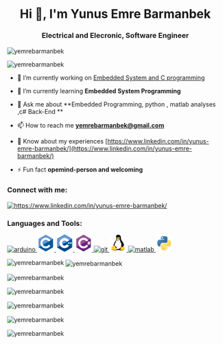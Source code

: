 <h1 align="center">Hi 👋, I'm Yunus Emre Barmanbek</h1>
<h3 align="center">Electrical and Elecronic, Software Engineer</h3>
<p><img align="center" src="https://i.pinimg.com/originals/02/22/e3/0222e349befcf90d28630d466b6e3aa8.gif" alt="yemrebarmanbek" /></p>

<p align="left"> <img src="https://komarev.com/ghpvc/?username=yemrebarmanbek&label=Profile%20views&color=0e75b6&style=flat" alt="yemrebarmanbek" /> </p>

- 🔭 I’m currently working on [Embedded System and C programming](https://github.com/yemrebarmanbek/Introductionto-Embedded-Systems-Software-and-Development-Environments)

- 🌱 I’m currently learning **Embedded System Programming**

- 💬 Ask me about **Embedded Programming, python , matlab analyses ,c# Back-End **

- 📫 How to reach me **yemrebarmanbek@gmail.com**

- 📄 Know about my experiences [https://www.linkedin.com/in/yunus-emre-barmanbek/](https://www.linkedin.com/in/yunus-emre-barmanbek/)

- ⚡ Fun fact **opemind-person and welcoming**

<h3 align="left">Connect with me:</h3>
<p align="left">
<a href="https://linkedin.com/in/https://www.linkedin.com/in/yunus-emre-barmanbek/" target="blank"><img align="center" src="https://raw.githubusercontent.com/rahuldkjain/github-profile-readme-generator/master/src/images/icons/Social/linked-in-alt.svg" alt="https://www.linkedin.com/in/yunus-emre-barmanbek/" height="30" width="40" /></a>
</p>

<h3 align="left">Languages and Tools:</h3>
<p align="left"> <a href="https://www.arduino.cc/" target="_blank" rel="noreferrer"> <img src="https://cdn.worldvectorlogo.com/logos/arduino-1.svg" alt="arduino" width="40" height="40"/> </a> <a href="https://www.cprogramming.com/" target="_blank" rel="noreferrer"> <img src="https://raw.githubusercontent.com/devicons/devicon/master/icons/c/c-original.svg" alt="c" width="40" height="40"/> </a> <a href="https://www.w3schools.com/cpp/" target="_blank" rel="noreferrer"> <img src="https://raw.githubusercontent.com/devicons/devicon/master/icons/cplusplus/cplusplus-original.svg" alt="cplusplus" width="40" height="40"/> </a> <a href="https://www.w3schools.com/cs/" target="_blank" rel="noreferrer"> <img src="https://raw.githubusercontent.com/devicons/devicon/master/icons/csharp/csharp-original.svg" alt="csharp" width="40" height="40"/> </a> <a href="https://git-scm.com/" target="_blank" rel="noreferrer"> <img src="https://www.vectorlogo.zone/logos/git-scm/git-scm-icon.svg" alt="git" width="40" height="40"/> </a> <a href="https://www.linux.org/" target="_blank" rel="noreferrer"> <img src="https://raw.githubusercontent.com/devicons/devicon/master/icons/linux/linux-original.svg" alt="linux" width="40" height="40"/> </a> <a href="https://www.mathworks.com/" target="_blank" rel="noreferrer"> <img src="https://upload.wikimedia.org/wikipedia/commons/2/21/Matlab_Logo.png" alt="matlab" width="40" height="40"/> </a> <a href="https://www.python.org" target="_blank" rel="noreferrer"> <img src="https://raw.githubusercontent.com/devicons/devicon/master/icons/python/python-original.svg" alt="python" width="40" height="40"/> </a> </p>

<p><img align="left" src="https://github-readme-stats.vercel.app/api/top-langs?username=yemrebarmanbek&show_icons=true&locale=en&layout=compact" alt="yemrebarmanbek" /></p>

<p>&nbsp;<img align="center" src="https://github-readme-stats.vercel.app/api?username=yemrebarmanbek&show_icons=true&locale=en" alt="yemrebarmanbek" /></p>

<p><img align="center" src="https://github-readme-streak-stats.herokuapp.com/?user=yemrebarmanbek&" alt="yemrebarmanbek" /></p>


<p><img align="center" src="https://user-images.githubusercontent.com/82896678/178833796-b4ab1362-2d29-4269-b328-3ad30e65d300.jpeg" alt="yemrebarmanbek" /></p>

<p><img align="center" src="https://user-images.githubusercontent.com/82896678/195996900-952685b3-1f2b-46c3-ae6b-6923961f57a3.png" alt="yemrebarmanbek" /></p>

<p><img align="center" src="https://user-images.githubusercontent.com/82896678/222573848-c0a64041-fe40-4d34-a7a8-8077ee9480ab.png" alt="yemrebarmanbek" /></p>

<p><img align="center" src="https://user-images.githubusercontent.com/82896678/195997815-7e37867f-7242-4474-9a33-fa9b96157a2c.jpeg" alt="yemrebarmanbek" /></p>


